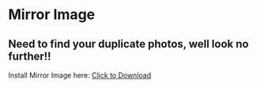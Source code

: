 # Mirror Image

## Need to find your duplicate photos, well look no further!!
Install Mirror Image here: <a href="/mirror-image.zip" download>Click to Download</a>
